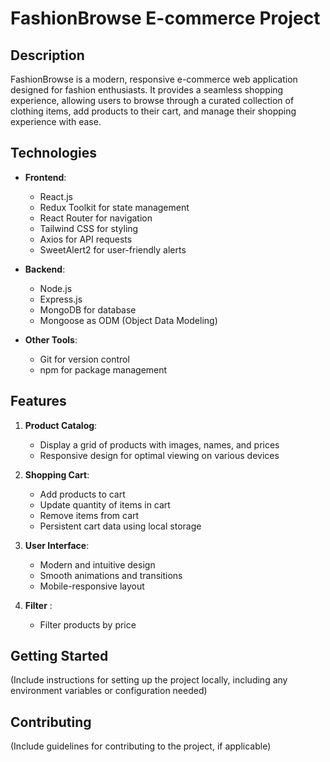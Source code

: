 

# FashionBrowse E-commerce Project

## Description

FashionBrowse is a modern, responsive e-commerce web application designed for fashion enthusiasts. It provides a seamless shopping experience, allowing users to browse through a curated collection of clothing items, add products to their cart, and manage their shopping experience with ease.

## Technologies

- **Frontend**:
  - React.js
  - Redux Toolkit for state management
  - React Router for navigation
  - Tailwind CSS for styling
  - Axios for API requests
  - SweetAlert2 for user-friendly alerts

- **Backend**:
  - Node.js
  - Express.js
  - MongoDB for database
  - Mongoose as ODM (Object Data Modeling)

- **Other Tools**:
  - Git for version control
  - npm for package management

## Features

1. **Product Catalog**:
   - Display a grid of products with images, names, and prices
   - Responsive design for optimal viewing on various devices

2. **Shopping Cart**:
   - Add products to cart
   - Update quantity of items in cart
   - Remove items from cart
   - Persistent cart data using local storage

3. **User Interface**:
   - Modern and intuitive design
   - Smooth animations and transitions
   - Mobile-responsive layout

5. **Filter** :
   - Filter products by  price 


## Getting Started

(Include instructions for setting up the project locally, including any environment variables or configuration needed)

## Contributing

(Include guidelines for contributing to the project, if applicable)
